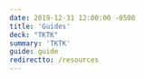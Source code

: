 ```yaml
---
date: 2019-12-31 12:00:00 -0500
title: 'Guides'
deck: "TKTK"
summary: 'TKTK'
guide: guide
redirectto: /resources
---
```

